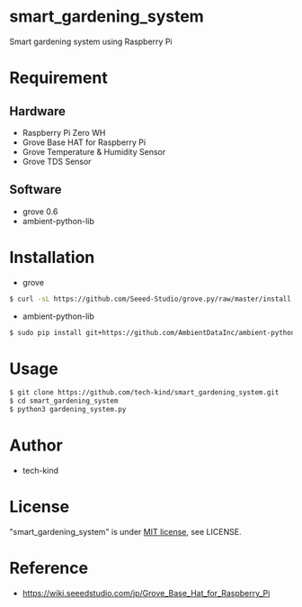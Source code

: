 # smart_gardening_system

Smart gardening system using Raspberry Pi

# Requirement

## Hardware

* Raspberry Pi Zero WH
* Grove Base HAT for Raspberry Pi
* Grove Temperature & Humidity Sensor
* Grove TDS Sensor

## Software

* grove 0.6
* ambient-python-lib
 
# Installation

* grove

```bash
$ curl -sL https://github.com/Seeed-Studio/grove.py/raw/master/install.sh | sudo bash -s -
```

* ambient-python-lib

```bash
$ sudo pip install git+https://github.com/AmbientDataInc/ambient-python-lib.git
```
 
# Usage
 
```bash
$ git clone https://github.com/tech-kind/smart_gardening_system.git
$ cd smart_gardening_system
$ python3 gardening_system.py
```
 
# Author
 
* tech-kind
 
# License
 
"smart_gardening_system" is under [MIT license](https://en.wikipedia.org/wiki/MIT_License), see LICENSE.
 
# Reference

* https://wiki.seeedstudio.com/jp/Grove_Base_Hat_for_Raspberry_Pi
